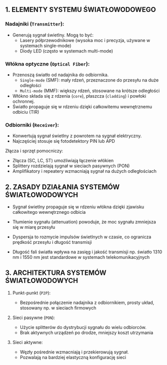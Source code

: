 ## 1. ELEMENTY SYSTEMU ŚWIATŁOWODOWEGO

### Nadajniki (`Transmitter`):

- Generują sygnał świetlny. Mogą to być:
  - Lasery półprzewodnikowe (wysoka moc i precyzja, używane w systemach single-mode)
  - Diody LED (często w systemach multi-mode)

### Włókna optyczne (`Optical Fiber`):

- Przenoszą światło od nadajnika do odbiornika.
  - `Single-mode` (SMF): mały rdzeń, przeznaczone do przesyłu na duże odległości
  - `Multi-mode` (MMF): większy rdzeń, stosowane na krótsze odległości
- Włókno składa się z rdzenia (`core`), płaszcza (`cladding`) i powłoki ochronnej.
- Światło propaguje się w rdzeniu dzięki całkowitemu wewnętrznemu odbiciu (TIR)

### Odbiorniki (`Receiver`):

- Konwertują sygnał świetlny z powrotem na sygnał elektryczny.
- Najczęściej stosuje się fotodetektory PIN lub APD

Złącza i sprzęt pomocniczy:

- Złącza (SC, LC, ST) umożliwiają łączenie włókien
- Splittery rozdzielają sygnał w sieciach pasywnych (PON)
- Amplifikatory i repeatery wzmacniają sygnał na dużych odległościach

## 2. ZASADY DZIAŁANIA SYSTEMÓW ŚWIATŁOWODOWYCH

- Sygnał świetlny propaguje się w rdzeniu włókna dzięki zjawisku
  całkowitego wewnętrznego odbicia

- Tłumienie sygnału (attenuation) powoduje, że moc sygnału zmniejsza się
  w miarę przesyłu

- Dyspersja to rozmycie impulsów świetlnych w czasie, co ogranicza
  prędkość przesyłu i długość transmisji

- Długość fali światła wpływa na zasięg i jakość transmisji
  np. światło 1310 nm i 1550 nm jest standardowe w systemach
  telekomunikacyjnych

## 3. ARCHITEKTURA SYSTEMÓW ŚWIATŁOWODOWYCH

1. Punkt-punkt (`P2P`):

   - Bezpośrednie połączenie nadajnika z odbiornikiem, prosty układ, stosowany np. w sieciach firmowych

2. Sieci pasywne (`PON`):

   - Użycie splitterów do dystrybucji sygnału do wielu odbiorców.
   - Brak aktywnych urządzeń po drodze, mniejszy koszt utrzymania

3. Sieci aktywne:
   - Węzły pośrednie wzmacniają i przekierowują sygnał.
   - Pozwalają na bardziej elastyczną konfigurację sieci
